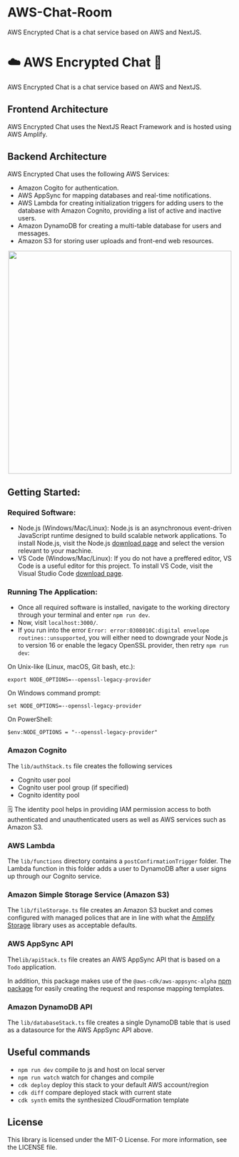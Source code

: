 # AWS-Chat-Room
AWS Encrypted Chat is a chat service based on AWS and NextJS.
# ☁️ AWS Encrypted Chat 💬

AWS Encrypted Chat is a chat service based on AWS and NextJS.

## Frontend Architecture

AWS Encrypted Chat uses the NextJS React Framework and is hosted using AWS Amplify.
        
## Backend Architecture

AWS Encrypted Chat uses the following AWS Services:
* Amazon Cogito for authentication.
* AWS AppSync for mapping databases and real-time notifications.
* AWS Lambda for creating initialization triggers for adding users to the database with Amazon Cognito, providing a list of active and inactive users.
* Amazon DynamoDB for creating a multi-table database for users and messages.
* Amazon S3 for storing user uploads and front-end web resources.

<p align="center">
        <img src="/images/architecture-diagram.png" width="500">
</p>

## Getting Started:

### Required Software:
- Node.js (Windows/Mac/Linux):
Node.js is an asynchronous event-driven JavaScript runtime designed to build scalable network applications. To install Node.js, visit the Node.js <a href="https://nodejs.org/en/download" download>download page</a> and select the version relevant to your machine.
- VS Code (Windows/Mac/Linux):
If you do not have a preffered editor, VS Code is a useful editor for this project. To install VS Code, visit the Visual Studio Code <a href="https://code.visualstudio.com/Download" download>download page</a>.

### Running The Application:
- Once all required software is installed, navigate to the working directory through your terminal and enter `npm run dev`.
- Now, visit `localhost:3000/`. 
- If you run into the error ```Error: error:0308010C:digital envelope routines::unsupported```, you will either need to downgrade your Node.js to version 16 or enable the legacy OpenSSL provider, then retry `npm run dev`:

On Unix-like (Linux, macOS, Git bash, etc.):
```
export NODE_OPTIONS=--openssl-legacy-provider
```
On Windows command prompt:
```
set NODE_OPTIONS=--openssl-legacy-provider
```
On PowerShell:
```
$env:NODE_OPTIONS = "--openssl-legacy-provider"
```
 
### Amazon Cognito

The `lib/authStack.ts` file creates the following services

- Cognito user pool
- Cognito user pool group (if specified)
- Cognito identity pool

🗒️ The identity pool helps in providing IAM permission access to both authenticated and unauthenticated users as well as AWS services such as Amazon S3.

### AWS Lambda

The `lib/functions` directory contains a `postConfirmationTrigger` folder. The Lambda function in this folder adds a user to DynamoDB after a user signs up through our Cognito service.

### Amazon Simple Storage Service (Amazon S3)

The `lib/fileStorage.ts` file creates an Amazon S3 bucket and comes configured with managed polices that are in line with what the [Amplify Storage](https://docs.amplify.aws/cli/storage/import/#configuring-iam-role-to-use-amplify-recommended-policies) library uses as acceptable defaults.

### AWS AppSync API

The`lib/apiStack.ts` file creates an AWS AppSync API that is based on a `Todo` application.

In addition, this package makes use of the `@aws-cdk/aws-appsync-alpha` [npm package](https://www.npmjs.com/package/@aws-cdk/aws-appsync-alpha) for easily creating the request and response mapping templates.

### Amazon DynamoDB API

The `lib/databaseStack.ts` file creates a single DynamoDB table that is used as a datasource for the AWS AppSync API above.

## Useful commands

- `npm run dev` compile to js and host on local server
- `npm run watch` watch for changes and compile
- `cdk deploy` deploy this stack to your default AWS account/region
- `cdk diff` compare deployed stack with current state
- `cdk synth` emits the synthesized CloudFormation template

## License

This library is licensed under the MIT-0 License. For more information, see the LICENSE file.
